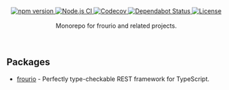 <br />
<br />
<div align="center">
  <a href="https://www.npmjs.com/package/frourio">
    <img src="https://img.shields.io/npm/v/frourio" alt="npm version" />
  </a>
  <a href="https://github.com/frouriojs/frourio/actions?query=workflow%3A%22Node.js+CI%22">
    <img src="https://github.com/frouriojs/frourio/workflows/Node.js%20CI/badge.svg?branch=master" alt="Node.js CI" />
  </a>
  <a href="https://codecov.io/gh/frouriojs/frourio">
    <img src="https://img.shields.io/codecov/c/github/frouriojs/frourio.svg" alt="Codecov" />
  </a>
  <a href="https://dependabot.com">
    <img src="https://api.dependabot.com/badges/status?host=github&repo=frouriojs/frourio" alt="Dependabot Status" />
  </a>
  <a href="https://github.com/frouriojs/frourio/blob/master/LICENSE">
    <img src="https://img.shields.io/npm/l/frourio" alt="License" />
  </a>
</div>
<br />

<div align="center">Monorepo for frourio and related projects.</div>
<br />
<br />

## Packages

- [frourio] - Perfectly type-checkable REST framework for TypeScript.

[frourio]: packages/frourio
